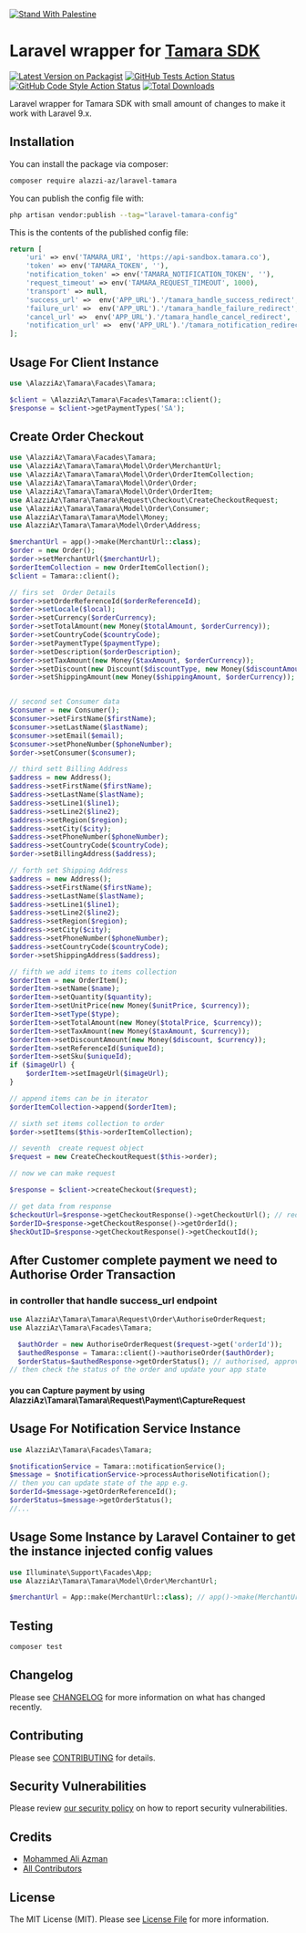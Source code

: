 [![Stand With Palestine](https://raw.githubusercontent.com/TheBSD/StandWithPalestine/main/banner-no-action.svg)](https://TheBSD.github.io/StandWithPalestine/)

# Laravel wrapper for [Tamara SDK](https://github.com/tamara-solution/php-sdk)

[![Latest Version on Packagist](https://img.shields.io/packagist/v/alazzi-az/laravel-tamara.svg?style=flat-square)](https://packagist.org/packages/alazzi-az/laravel-tamara)
[![GitHub Tests Action Status](https://img.shields.io/github/workflow/status/alazzi-az/laravel-tamara/run-tests?label=tests)](https://github.com/alazzi-az/laravel-tamara/actions?query=workflow%3Arun-tests+branch%3Amain)
[![GitHub Code Style Action Status](https://img.shields.io/github/workflow/status/alazzi-az/laravel-tamara/Fix%20PHP%20code%20style%20issues?label=code%20style)](https://github.com/alazzi-az/laravel-tamara/actions?query=workflow%3A"Fix+PHP+code+style+issues"+branch%3Amain)
[![Total Downloads](https://img.shields.io/packagist/dt/alazzi-az/laravel-tamara.svg?style=flat-square)](https://packagist.org/packages/alazzi-az/laravel-tamara)

Laravel wrapper for Tamara SDK with small amount of changes to make it work with Laravel 9.x.




## Installation

You can install the package via composer:

```bash
composer require alazzi-az/laravel-tamara
```

You can publish the config file with:

```bash
php artisan vendor:publish --tag="laravel-tamara-config"
```

This is the contents of the published config file:

```php
return [
    'uri' => env('TAMARA_URI', 'https://api-sandbox.tamara.co'),
    'token' => env('TAMARA_TOKEN', ''),
    'notification_token' => env('TAMARA_NOTIFICATION_TOKEN', ''),
    'request_timeout' => env('TAMARA_REQUEST_TIMEOUT', 1000),
    'transport' => null,
    'success_url' =>  env('APP_URL').'/tamara_handle_success_redirect',
    'failure_url' =>  env('APP_URL').'/tamara_handle_failure_redirect',
    'cancel_url' =>  env('APP_URL').'/tamara_handle_cancel_redirect',
    'notification_url' =>  env('APP_URL').'/tamara_notification_redirect',
];
```


## Usage For Client Instance

```php
use \AlazziAz\Tamara\Facades\Tamara;

$client = \AlazziAz\Tamara\Facades\Tamara::client();
$response = $client->getPaymentTypes('SA');
```
## Create Order Checkout

```php
use \AlazziAz\Tamara\Facades\Tamara;
use \AlazziAz\Tamara\Tamara\Model\Order\MerchantUrl;
use \AlazziAz\Tamara\Tamara\Model\Order\OrderItemCollection;
use \AlazziAz\Tamara\Tamara\Model\Order\Order;
use \AlazziAz\Tamara\Tamara\Model\Order\OrderItem;
use AlazziAz\Tamara\Tamara\Request\Checkout\CreateCheckoutRequest;
use \AlazziAz\Tamara\Tamara\Model\Order\Consumer;
use AlazziAz\Tamara\Tamara\Model\Money;
use AlazziAz\Tamara\Tamara\Model\Order\Address;

$merchantUrl = app()->make(MerchantUrl::class);
$order = new Order();
$order->setMerchantUrl($merchantUrl);
$orderItemCollection = new OrderItemCollection();
$client = Tamara::client();

// firs set  Order Details
$order->setOrderReferenceId($orderReferenceId);
$order->setLocale($local);
$order->setCurrency($orderCurrency);
$order->setTotalAmount(new Money($totalAmount, $orderCurrency));
$order->setCountryCode($countryCode);
$order->setPaymentType($paymentType);
$order->setDescription($orderDescription);
$order->setTaxAmount(new Money($taxAmount, $orderCurrency));
$order->setDiscount(new Discount($discountType, new Money($discountAmount, $orderCurrency)));
$order->setShippingAmount(new Money($shippingAmount, $orderCurrency));


// second set Consumer data
$consumer = new Consumer();
$consumer->setFirstName($firstName);
$consumer->setLastName($lastName);
$consumer->setEmail($email);
$consumer->setPhoneNumber($phoneNumber);
$order->setConsumer($consumer);

// third sett Billing Address
$address = new Address();
$address->setFirstName($firstName);
$address->setLastName($lastName);
$address->setLine1($line1);
$address->setLine2($line2);
$address->setRegion($region);
$address->setCity($city);
$address->setPhoneNumber($phoneNumber);
$address->setCountryCode($countryCode);
$order->setBillingAddress($address);

// forth set Shipping Address
$address = new Address();
$address->setFirstName($firstName);
$address->setLastName($lastName);
$address->setLine1($line1);
$address->setLine2($line2);
$address->setRegion($region);
$address->setCity($city);
$address->setPhoneNumber($phoneNumber);
$address->setCountryCode($countryCode);
$order->setShippingAddress($address);

// fifth we add items to items collection
$orderItem = new OrderItem();
$orderItem->setName($name);
$orderItem->setQuantity($quantity);
$orderItem->setUnitPrice(new Money($unitPrice, $currency));
$orderItem->setType($type);
$orderItem->setTotalAmount(new Money($totalPrice, $currency));
$orderItem->setTaxAmount(new Money($taxAmount, $currency));
$orderItem->setDiscountAmount(new Money($discount, $currency));
$orderItem->setReferenceId($uniqueId);
$orderItem->setSku($uniqueId);
if ($imageUrl) {
    $orderItem->setImageUrl($imageUrl);
}

// append items can be in iterator 
$orderItemCollection->append($orderItem);

// sixth set items collection to order 
$order->setItems($this->orderItemCollection);

// seventh  create request object
$request = new CreateCheckoutRequest($this->order);

// now we can make request 

$response = $client->createCheckout($request);

// get data from response 
$checkoutUrl=$response->getCheckoutResponse()->getCheckoutUrl(); // redirect customer to complete payment
$orderID=$response->getCheckoutResponse()->getOrderId();
$heckOutID=$response->getCheckoutResponse()->getCheckoutId();

```
## After Customer complete payment we need to Authorise Order Transaction
### in controller that handle success_url endpoint
```php
use AlazziAz\Tamara\Tamara\Request\Order\AuthoriseOrderRequest;
use AlazziAz\Tamara\Facades\Tamara;

  $authOrder = new AuthoriseOrderRequest($request->get('orderId'));
  $authedResponse = Tamara::client()->authoriseOrder($authOrder);
  $orderStatus=$authedResponse->getOrderStatus(); // authorised, approved, captured, fully_captured, declined, refunded, failed, expired
// then check the status of the order and update your app state

```
#### you can Capture payment by using AlazziAz\Tamara\Tamara\Request\Payment\CaptureRequest

## Usage For Notification Service Instance

```php
use AlazziAz\Tamara\Facades\Tamara;

$notificationService = Tamara::notificationService();
$message = $notificationService->processAuthoriseNotification();
// then you can update state of the app e.g.
$orderId=$message->getOrderReferenceId();
$orderStatus=$message->getOrderStatus();
//...
```
## Usage Some  Instance by Laravel Container to get the instance injected config values

```php
use Illuminate\Support\Facades\App;
use AlazziAz\Tamara\Tamara\Model\Order\MerchantUrl;

$merchantUrl = App::make(MerchantUrl::class); // app()->make(MerchantUrl::class);
```

## Testing

```bash
composer test
```

## Changelog

Please see [CHANGELOG](CHANGELOG.md) for more information on what has changed recently.

## Contributing

Please see [CONTRIBUTING](https://github.com/alazzi-az/.github/blob/main/CONTRIBUTING.md) for details.

## Security Vulnerabilities

Please review [our security policy](../../security/policy) on how to report security vulnerabilities.

## Credits

- [Mohammed Ali Azman](https://github.com/alazzi-az)
- [All Contributors](../../contributors)

## License

The MIT License (MIT). Please see [License File](LICENSE.md) for more information.
